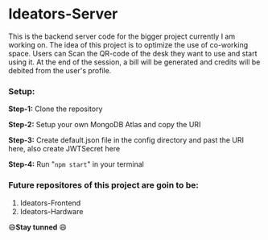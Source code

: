 # Ideators-Server

This is the backend server code for the bigger project currently I am working on.
The idea of this project is to optimize the use of co-working space.
Users can Scan the QR-code of the desk they want to use and start using it.
At the end of the session, a bill will be generated and credits will be debited from the user's profile.

### Setup:
**Step-1:**
Clone the repository

**Step-2:**
Setup your own MongoDB Atlas and copy the URI

**Step-3:**
Create default.json file in the config directory and past the URI here, also create JWTSecret here

**Step-4:**
Run "`npm start`" in your terminal

### Future repositores of this project are goin to be:
1. Ideators-Frontend
2. Ideators-Hardware

 :smile:**Stay tunned** :smile:
